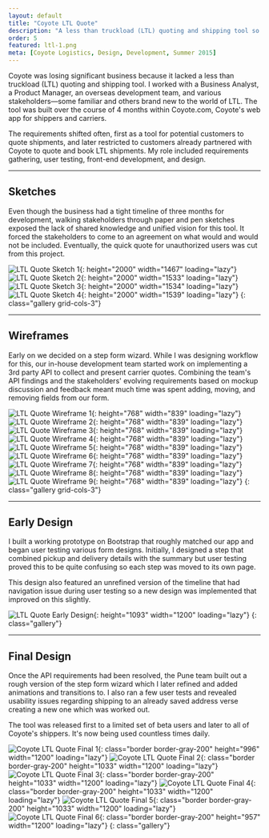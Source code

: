 ```yaml
---
layout: default
title: "Coyote LTL Quote"
description: "A less than truckload (LTL) quoting and shipping tool so Coyote Logistics could remain competitive in the market."
order: 5
featured: ltl-1.png
meta: [Coyote Logistics, Design, Development, Summer 2015]
---
```


Coyote was losing significant business because it lacked a less than truckload (LTL) quoting and shipping tool. I worked with a Business Analyst, a Product Manager, an overseas development team, and various stakeholders&mdash;some familiar and others brand new to the world of LTL. The tool was built over the course of 4 months within Coyote.com, Coyote's web app for shippers and carriers.

The requirements shifted often, first as a tool for potential customers to quote shipments, and later restricted to customers already partnered with Coyote to quote and book LTL shipments. My role included requirements gathering, user testing, front-end development, and design.

---

## Sketches

Even though the business had a tight timeline of three months for development, walking stakeholders through paper and pen sketches exposed the lack of shared knowledge and unified vision for this tool. It forced the stakeholders to come to an agreement on what would and would not be included. Eventually, the quick quote for unauthorized users was cut from this project.

![LTL Quote Sketch 1](/images/projects/ltl-sketch-1.jpg){: height="2000" width="1467" loading="lazy"}
![LTL Quote Sketch 2](/images/projects/ltl-sketch-2.jpg){: height="2000" width="1533" loading="lazy"}
![LTL Quote Sketch 3](/images/projects/ltl-sketch-3.jpg){: height="2000" width="1534" loading="lazy"}
![LTL Quote Sketch 4](/images/projects/ltl-sketch-4.jpg){: height="2000" width="1539" loading="lazy"}
{: class="gallery grid-cols-3"}

---

## Wireframes

Early on we decided on a step form wizard. While I was designing workflow for this, our in-house development team started work on implementing a 3rd party API to collect and present carrier quotes. Combining the team's API findings and the stakeholders' evolving requirements based on mockup discussion and feedback meant much time was spent adding, moving, and removing fields from our form.

![LTL Quote Wireframe 1](/images/projects/ltl-wf-0.png){: height="768" width="839" loading="lazy"}
![LTL Quote Wireframe 2](/images/projects/ltl-wf-1.png){: height="768" width="839" loading="lazy"}
![LTL Quote Wireframe 3](/images/projects/ltl-wf-2.png){: height="768" width="839" loading="lazy"}
![LTL Quote Wireframe 4](/images/projects/ltl-wf-3.png){: height="768" width="839" loading="lazy"}
![LTL Quote Wireframe 5](/images/projects/ltl-wf-4.png){: height="768" width="839" loading="lazy"}
![LTL Quote Wireframe 6](/images/projects/ltl-wf-5.png){: height="768" width="839" loading="lazy"}
![LTL Quote Wireframe 7](/images/projects/ltl-wf-6.png){: height="768" width="839" loading="lazy"}
![LTL Quote Wireframe 8](/images/projects/ltl-wf-7.png){: height="768" width="839" loading="lazy"}
![LTL Quote Wireframe 9](/images/projects/ltl-wf-8.png){: height="768" width="839" loading="lazy"}
{: class="gallery grid-cols-3"}

---

## Early Design

I built a working prototype on Bootstrap that roughly matched our app and began user testing various form designs. Initially, I designed a step that combined pickup and delivery details with the summary but user testing proved this to be quite confusing so each step was moved to its own page.

This design also featured an unrefined version of the timeline that had navigation issue during user testing so a new design was implemented that improved on this slightly.

![LTL Quote Early Design](/images/projects/ltl-initial-3b.png){: height="1093" width="1200" loading="lazy"}
{: class="gallery"}

---

## Final Design

Once the API requirements had been resolved, the Pune team built out a rough version of the step form wizard which I later refined and added animations and transitions to. I also ran a few user tests and revealed usability issues regarding shipping to an already saved address verse creating a new one which was worked out.

The tool was released first to a limited set of beta users and later to all of Coyote's shippers. It's now being used countless times daily.

![Coyote LTL Quote Final 1](/images/projects/ltl-1.png){: class="border border-gray-200" height="996" width="1200" loading="lazy"}
![Coyote LTL Quote Final 2](/images/projects/ltl-2.png){: class="border border-gray-200" height="1033" width="1200" loading="lazy"}
![Coyote LTL Quote Final 3](/images/projects/ltl-3.png){: class="border border-gray-200" height="1033" width="1200" loading="lazy"}
![Coyote LTL Quote Final 4](/images/projects/ltl-4.png){: class="border border-gray-200" height="1033" width="1200" loading="lazy"}
![Coyote LTL Quote Final 5](/images/projects/ltl-5.png){: class="border border-gray-200" height="1033" width="1200" loading="lazy"}
![Coyote LTL Quote Final 6](/images/projects/ltl-6.png){: class="border border-gray-200" height="957" width="1200" loading="lazy"}
{: class="gallery"}

